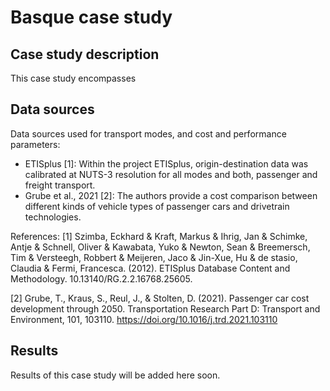 # Basque case study

## Case study description
This case study encompasses

## Data sources
Data sources used for transport modes, and cost and performance parameters:
* ETISplus [1]: Within the project ETISplus, origin-destination data was calibrated at NUTS-3 resolution for all modes and both, passenger and freight transport.
* Grube et al., 2021 [2]: The authors provide a cost comparison between different kinds of vehicle types of passenger cars and drivetrain technologies.

References:
[1] Szimba, Eckhard & Kraft, Markus & Ihrig, Jan & Schimke, Antje & Schnell, Oliver & Kawabata, Yuko & Newton, Sean & Breemersch, Tim & Versteegh, Robbert & Meijeren, Jaco & Jin-Xue, Hu & de stasio, Claudia & Fermi, Francesca. (2012). ETISplus Database Content and Methodology. 10.13140/RG.2.2.16768.25605. 

[2] Grube, T., Kraus, S., Reul, J., & Stolten, D. (2021). Passenger car cost development through 2050. Transportation Research Part D: Transport and Environment, 101, 103110. https://doi.org/10.1016/j.trd.2021.103110

## Results

Results of this case study will be added here soon.
